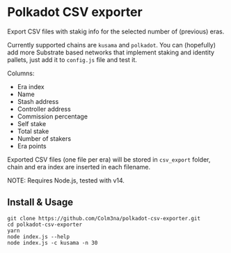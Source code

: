 # Polkadot CSV exporter

Export CSV files with stakig info for the selected number of (previous) eras.

Currently supported chains are `kusama` and `polkadot`. You can (hopefully) add more Substrate based networks that implement staking and identity pallets, just add it to `config.js` file and test it.

Columns:

- Era index
- Name
- Stash address
- Controller address
- Commission percentage
- Self stake
- Total stake
- Number of stakers
- Era points

Exported CSV files (one file per era) will be stored in `csv_export` folder, chain and era index are inserted in each filename.

NOTE: Requires Node.js, tested with v14.


## Install & Usage

```
git clone https://github.com/Colm3na/polkadot-csv-exporter.git
cd polkadot-csv-exporter
yarn
node index.js --help
node index.js -c kusama -n 30
```
